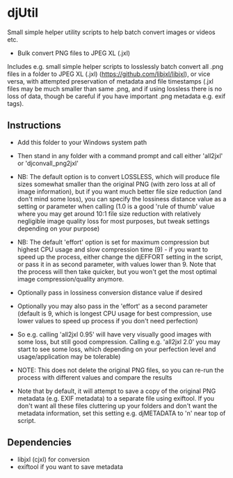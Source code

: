 # djUtil
Small simple helper utility scripts to help batch convert images or videos etc.

* Bulk convert PNG files to JPEG XL (.jxl)

Includes e.g. small simple helper scripts to losslessly batch convert all .png files in a folder to JPEG XL (.jxl) (https://github.com/libjxl/libjxl), or vice versa, with attempted preservation of metadata and file timestamps (.jxl files may be much smaller than same .png, and if using lossless there is no loss of data, though be careful if you have important .png metadata e.g. exif tags).

## Instructions

* Add this folder to your Windows system path
* Then stand in any folder with a command prompt and call either 'all2jxl' or 'djconvall_png2jxl'
* NB: The default option is to convert LOSSLESS, which will produce file sizes somewhat smaller than the original PNG (with zero loss at all of image information), but if you want much better file size reduction (and don't mind some loss), you can specify the lossiness distance value as a setting or parameter when calling (1.0 is a good 'rule of thumb' value where you may get around 10:1 file size reduction with relatively negligible image quality loss for most purposes, but tweak settings depending on your purpose)
* NB: The default 'effort' option is set for maximum compression but highest CPU usage and slow compression time (9) - if you want to speed up the process, either change the djEFFORT setting in the script, or pass it in as second parameter, with values lower than 9. Note that the process will then take quicker, but you won't get the most optimal image compression/quality anymore.
* Optionally pass in lossiness conversion distance value if desired
* Optionally you may also pass in the 'effort' as a second parameter (default is 9, which is longest CPU usage for best compression, use lower values to speed up process if you don't need perfection)
* So e.g. calling 'all2jxl 0.95' will have very visually good images with some loss, but still good compression. Calling e.g. 'all2jxl 2.0' you may start to see some loss, which depending on your perfection level and usage/application may be tolerable)

* NOTE: This does not delete the original PNG files, so you can re-run the process with different values and compare the results

* Note that by default, it will attempt to save a copy of the original PNG metadata (e.g. EXIF metadata) to a separate file using exiftool. If you don't want all these files cluttering up your folders and don't want the metadata information, set this setting e.g. djMETADATA to 'n' near top of script.
  
## Dependencies

* libjxl (cjxl) for conversion
* exiftool if you want to save metadata
